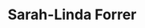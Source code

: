---
order: 27
category: residents
layout: post
title: Sarah-Linda Forrer
profession: product / material design
website: www.sarahlindaforrer.com
image: /images/residents/sarahlindaforrer_01.png
---